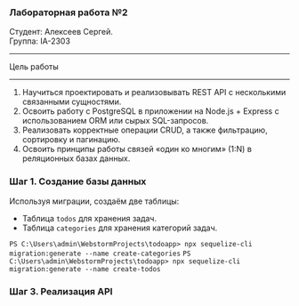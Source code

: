 ### Лабораторная работа №2
Студент: Алексеев Сергей. <br>
Группа: IA-2303
***
Цель работы
***
1. Научиться проектировать и реализовывать REST API с несколькими связанными сущностями.
2. Освоить работу с PostgreSQL в приложении на Node.js + Express с использованием ORM или сырых SQL-запросов.
3. Реализовать корректные операции CRUD, а также фильтрацию, сортировку и пагинацию.
4. Освоить принципы работы связей «один ко многим» (1:N) в реляционных базах данных.

### Шаг 1. Создание базы данных

Используя миграции, создаём две таблицы:

- Таблица `todos` для хранения задач.
- Таблица `categories` для хранения категорий задач.

``PS C:\Users\admin\WebstormProjects\todoapp> npx sequelize-cli migration:generate --name create-categories``
``PS C:\Users\admin\WebstormProjects\todoapp> npx sequelize-cli migration:generate --name create-todos``

### Шаг 3. Реализация API
